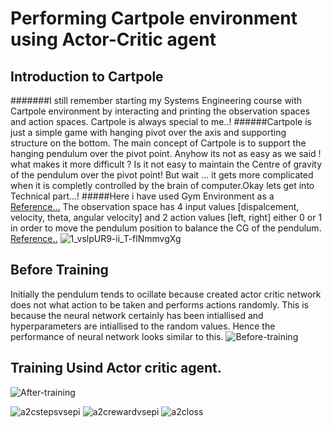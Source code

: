 # Performing Cartpole environment using Actor-Critic agent

## Introduction to Cartpole

#######I still remember starting my Systems Engineering course with Cartpole environment by interacting and printing the observation spaces and action spaces. Cartpole is always special to me..!
######Cartpole is  just a simple game with hanging pivot over the axis and supporting structure on the bottom. The main concept of Cartpole is to support the hanging pendulum over the pivot point. Anyhow its not as easy as we said ! what makes it more difficult ? Is it not easy to maintain the Centre of gravity of the pendulum over the pivot point! But wait ... it gets more complicated when it is completly controlled by the brain of computer.Okay lets get into Technical part...!
#####Here i have used Gym Environment as a [Reference...](https://gym.openai.com/envs/CartPole-v1/)
 The observation space has 4 input values [dispalcement, velocity, theta, angular velocity] and 2 action values [left, right] either 0 or 1 in order to move the pendulum position to balance the CG of the pendulum. [Reference..](https://towardsdatascience.com/how-to-beat-the-cartpole-game-in-5-lines-5ab4e738c93f#:~:text=CartPole%20is%20a%20game%20in,the%20power%20of%20machine%20learning.&text=Although%20it%20is%20only%205,completely%20beats%20the%20CartPole%20game)
![1_vslpUR9-ii_T-flNmmvgXg](https://user-images.githubusercontent.com/77123547/117442632-52ac0780-af37-11eb-83b9-5f28554e2f8f.png)

## Before Training 
 Initially the pendulum tends to ocillate because created actor critic network does not what action to be taken and performs actions randomly. This is because the neural network certainly has been intiallised and hyperparameters are intiallised to the random values. Hence the performance of neural network looks similar to this.
![Before-training](https://user-images.githubusercontent.com/77123547/117444505-d961e400-af39-11eb-82ec-22eb4dba6624.gif)

## Training Usind Actor critic agent.


![After-training](https://user-images.githubusercontent.com/77123547/117444526-e2eb4c00-af39-11eb-811e-6245f690bd43.gif)

![a2cstepsvsepi](https://user-images.githubusercontent.com/77123547/117444571-f1d1fe80-af39-11eb-8200-043bb1f356fb.png)
![a2crewardvsepi](https://user-images.githubusercontent.com/77123547/117444572-f26a9500-af39-11eb-94e1-ea54e6f4de46.png)
![a2closs](https://user-images.githubusercontent.com/77123547/117444573-f3032b80-af39-11eb-988a-b2495a00a60b.png)


